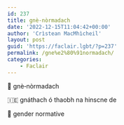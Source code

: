 ```yaml
---
id: 237
title: gnè‑nòrmadach
date: '2022-12-15T11:04:42+00:00'
author: 'Crìstean MacMhìcheil'
layout: post
guid: 'https://faclair.lgbt/?p=237'
permalink: /gne%e2%80%91normadach/
categories:
    - Faclair
---
```


&#x1f3f4;&#xe0067;&#xe0062;&#xe0073;&#xe0063;&#xe0074;&#xe007f; gnè‑nòrmadach

&#x1f1ee;&#x1f1ea; gnáthach ó thaobh na hinscne de

&#x1f3f4;&#xe0067;&#xe0062;&#xe0065;&#xe006e;&#xe0067;&#xe007f; gender normative